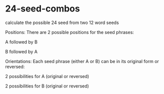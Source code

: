 # 24-seed-combos
calculate the possible 24 seed from two 12 word seeds <br />

Positions: There are 2 possible positions for the seed phrases: <br />

A followed by B <br />

B followed by A <br />

Orientations: Each seed phrase (either A or B) can be in its original form or reversed: <br />

2 possibilities for A (original or reversed) <br />

2 possibilities for B (original or reversed) <br />
